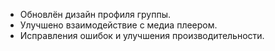 - Обновлён дизайн профиля группы.
- Улучшено взаимодействие с медиа плеером.
- Исправления ошибок и улучшения производительности.
